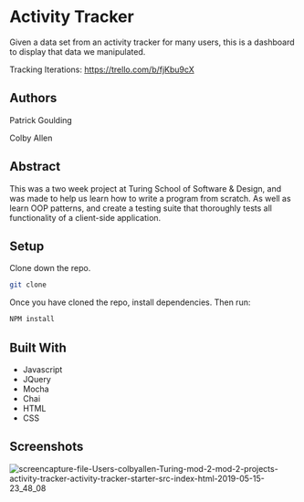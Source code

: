 # Activity Tracker 

Given a data set from an activity tracker for many users, this is a dashboard to display that data we manipulated.

Tracking Iterations: https://trello.com/b/fjKbu9cX

## Authors

Patrick Goulding

Colby Allen

## Abstract

This was a two week project at Turing School of Software & Design, and was made to help us learn how to write a program from scratch. As well as learn OOP patterns, and create a testing suite that thoroughly tests all functionality of a client-side application.

## Setup

Clone down the repo.

```bash
git clone
```

Once you have cloned the repo, install dependencies. Then run:

```bash
NPM install
```

## Built With
- Javascript
- JQuery
- Mocha
- Chai
- HTML
- CSS


## Screenshots

![screencapture-file-Users-colbyallen-Turing-mod-2-mod-2-projects-activity-tracker-activity-tracker-starter-src-index-html-2019-05-15-23_48_08](https://user-images.githubusercontent.com/43159025/57829489-5c496d00-776c-11e9-8986-2507227b12d0.png)

